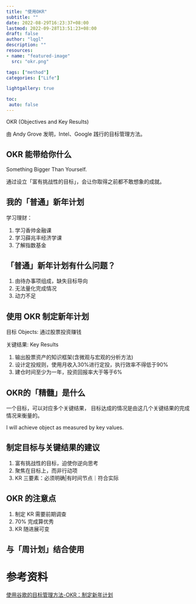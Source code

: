 ```yaml
---
title: "使用OKR"
subtitle: ""
date: 2022-08-29T16:23:37+08:00
lastmod: 2022-09-28T13:51:23+08:00
draft: false
author: "lqgl"
description: ""
resources:
- name: "featured-image"
  src: "okr.png"

tags: ["method"]
categories: ["Life"]

lightgallery: true

toc:
 auto: false
---
```


OKR (Objectives and Key Results)

由 Andy Grove 发明，Intel、Google 践行的目标管理方法。

## OKR 能带给你什么
Something Bigger Than Yourself.

通过设立「富有挑战性的目标」，会让你取得之前都不敢想象的成就。

## 我的「普通」新年计划
学习理财：
1. 学习香帅金融课
2. 学习薛兆丰经济学课
3. 了解指数基金

## 「普通」新年计划有什么问题？
1. 由待办事项组成，缺失目标导向
2. 无法量化完成情况
3. 动力不足

## 使用 OKR 制定新年计划
目标 Objects: 通过股票投资赚钱

关键结果: Key Results
1. 输出股票资产的知识框架(含微观与宏观的分析方法)
2. 设计定投规则，使用月收入30%进行定投，执行效率不得低于90%
3. 建仓时间至少为一年，投资回报率大于等于6%

## OKR的「精髓」是什么
一个目标，可以对应多个关键结果，
目标达成的情况是由这几个关键结果的完成情况来衡量的。

I will achieve object as measured by key values.

## 制定目标与关键结果的建议
1. 富有挑战性的目标，迫使你逆向思考
2. 聚焦在目标上，而非行动项
3. KR 三要素：必须明确|有时间节点｜符合实际

## OKR 的注意点
1. 制定 KR 需要前期调查
2. 70% 完成算优秀
3. KR 随进展可变

## 与「周计划」结合使用

# 参考资料
[使用谷歌的目标管理方法-OKR：制定新年计划](https://www.bilibili.com/video/BV1q7411t7KT?spm_id_from=333.999.0.0&vd_source=c0bd412f4e3efd5d80e196d81c024209)